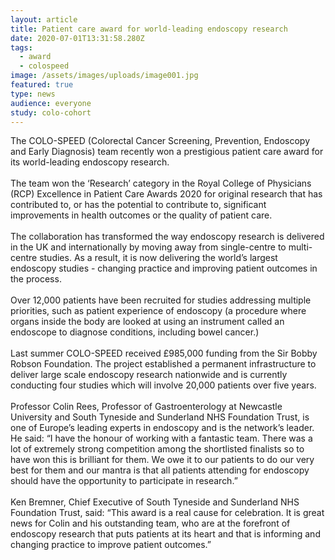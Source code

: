 ```yaml
---
layout: article
title: Patient care award for world-leading endoscopy research
date: 2020-07-01T13:31:58.280Z
tags:
  - award
  - colospeed
image: /assets/images/uploads/image001.jpg
featured: true
type: news
audience: everyone
study: colo-cohort
---
```

The COLO-SPEED (Colorectal Cancer Screening, Prevention, Endoscopy and Early Diagnosis) team recently won a prestigious patient care award for its world-leading endoscopy research.\
\
The team won the ‘Research’ category in the Royal College of Physicians (RCP) Excellence in Patient Care Awards 2020 for original research that has contributed to, or has the potential to contribute to, significant improvements in health outcomes or the quality of patient care.\
\
The collaboration has transformed the way endoscopy research is delivered in the UK and internationally by moving away from single-centre to multi-centre studies. As a result, it is now delivering the world’s largest endoscopy studies - changing practice and improving patient outcomes in the process.\
\
Over 12,000 patients have been recruited for studies addressing multiple priorities, such as patient experience of endoscopy (a procedure where organs inside the body are looked at using an instrument called an endoscope to diagnose conditions, including bowel cancer.)\
\
Last summer COLO-SPEED received £985,000 funding from the Sir Bobby Robson Foundation. The project established a permanent infrastructure to deliver large scale endoscopy research nationwide and is currently conducting four studies which will involve 20,000 patients over five years.\
\
Professor Colin Rees, Professor of Gastroenterology at Newcastle University and South Tyneside and Sunderland NHS Foundation Trust, is one of Europe’s leading experts in endoscopy and is the network’s leader. He said: “I have the honour of working with a fantastic team. There was a lot of extremely strong competition among the shortlisted finalists so to have won this is brilliant for them. We owe it to our patients to do our very best for them and our mantra is that all patients attending for endoscopy should have the opportunity to participate in research.”\
\
Ken Bremner, Chief Executive of South Tyneside and Sunderland NHS Foundation Trust, said: “This award is a real cause for celebration. It is great news for Colin and his outstanding team, who are at the forefront of endoscopy research that puts patients at its heart and that is informing and changing practice to improve patient outcomes.”